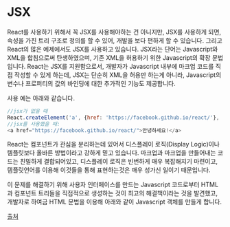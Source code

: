 # JSX
React를 사용하기 위해서 꼭 JSX를 사용해야하는 건 아니지만, JSX를 사용하게 되면, 속성을 가진 트리 구조로 정의를 할 수 있어, 개발을 보다 편하게 할 수 있습니다. 그리고 React의 많은 예제에서도 JSX를 사용하고 있습니다.
JSX라는 단어는 Javascript와 XML을 합침으로써 탄생하였으며, 기존 XML을 허용하기 위한 Javascript의 확장 문법입니다. React는 JSX를 지원함으로서, 개발자가 Javascript 내부에 마크업 코드를 직접 작성할 수 있게 하는데, JSX는 단순히 XML을 허용만 하는게 아니라, Javascript의 변수나 프로퍼티의 값의 바인딩에 대한 추가적인 기능도 제공합니다. 

사용 예는 아래와 같습니다.

``` javascript
//jsx가 없을 때
React.createElement('a', {href: 'https://facebook.github.io/react/'}, '안녕하세요!')
//jsx를 사용했을 때:
<a href="https://facebook.github.io/react/">안녕하세요!</a>
```

React는 컴포넌트가 관심을 분리하는데 있어서 디스플레이 로직(Display Logic)이나 템플릿보다 올바른 방법이라고 강하게 믿고 있습니다.
마크업과 마크업을 만들어내는 코드는 친밀하게 결합되어있고, 디스플레이 로직은 빈번하게 매우 복잡해지기 마련이고, 템플릿언어를 이용해 이것들을 통해 표현하는것은 매우 성가신 일이기 때문입니다.

이 문제를 해결하기 위해 사용자 인터페이스를 만드는 Javascript 코드로부터 HTML과 컴포넌트 트리들을 직접적으로 생성하는 것이 최고의 해결책이라는 것을 발견했고, 개발자로 하여금 HTML 문법을 이용해 아래와 같이 Javascript 객체를 만들게 합니다.

[출처](http://webframeworks.kr/getstarted/reactjs/)
